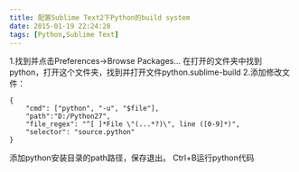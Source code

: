 ```yaml
---
title: 配置Sublime Text2下Python的build system
date: 2015-01-19 22:24:28
tags: [Python,Sublime Text]
---
```

1.找到并点击Preferences->Browse Packages... 在打开的文件夹中找到python，打开这个文件夹，找到并打开文件python.sublime-build
2.添加修改文件：
```
{
	"cmd": ["python", "-u", "$file"],
	"path":"D:/Python27",
	"file_regex": "^[ ]*File \"(...*?)\", line ([0-9]*)",
	"selector": "source.python"
}
```
添加python安装目录的path路径，保存退出。
Ctrl+B运行python代码

